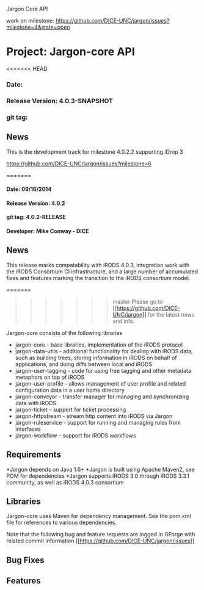 
Jargon Core API

work on milestone: https://github.com/DICE-UNC/jargon/issues?milestone=4&state=open

# Project: Jargon-core API
<<<<<<< HEAD
### Date:
### Release Version: 4.0.3-SNAPSHOT
### git tag: 
## News

This is the development track for milestone 4.0.2.2 supporting iDrop 3

https://github.com/DICE-UNC/jargon/issues?milestone=6

=======
#### Date: 09/16/2014
#### Release Version: 4.0.2
#### git tag: 4.0.2-RELEASE
#### Developer: Mike Conway - DICE
## News

This release marks compatability with iRODS 4.0.3, integration work with the iRODS Consortium CI infrastructure, and a large number of accumulated fixes 
and features marking the transition to the iRODS consortium model.

=======
>>>>>>> master
Please go to [[https://github.com/DICE-UNC/jargon]] for the latest news and info.

Jargon-core consists of the following libraries

* jargon-core - base libraries, implementation of the iRODS protocol
* jargon-data-utils - additional functionality for dealing with iRODS data, such as building trees, storing information in iRODS on behalf of applications, and doing diffs between local and iRODS
* jargon-user-tagging - code for using free tagging and other metadata metaphors on top of iRODS
* jargon-user-profile - allows management of user profile and related configuration data in a user home directory
* jargon-conveyor - transfer manager for managing and synchronizing data with iRODS
* jargon-ticket - support for ticket processing
* jargon-httpstream - stream http content into iRODS via Jargon
* jargon-ruleservice - support for running and managing rules from interfaces
* jargon-workflow - support for iRODS workflows

## Requirements

*Jargon depends on Java 1.6+
*Jargon is built using Apache Maven2, see POM for dependencies
*Jargon supports iRODS 3.0 through iRODS 3.3.1 community, as well as iRODS 4.0.3 consortium

## Libraries

Jargon-core uses Maven for dependency management.  See the pom.xml file for references to various dependencies.

Note that the following bug and feature requests are logged in GForge with related commit information [[https://github.com/DICE-UNC/jargon/issues]]

## Bug Fixes


## Features
